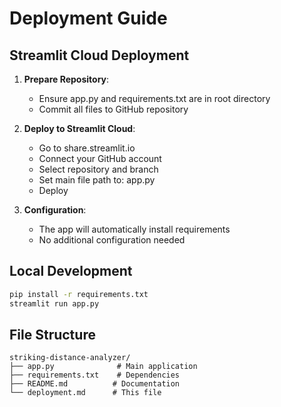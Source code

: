 # Deployment Guide

## Streamlit Cloud Deployment

1. **Prepare Repository**:
   - Ensure app.py and requirements.txt are in root directory
   - Commit all files to GitHub repository

2. **Deploy to Streamlit Cloud**:
   - Go to share.streamlit.io
   - Connect your GitHub account
   - Select repository and branch
   - Set main file path to: app.py
   - Deploy

3. **Configuration**:
   - The app will automatically install requirements
   - No additional configuration needed

## Local Development

```bash
pip install -r requirements.txt
streamlit run app.py
```

## File Structure

```
striking-distance-analyzer/
├── app.py              # Main application
├── requirements.txt    # Dependencies
├── README.md          # Documentation
└── deployment.md      # This file
```
